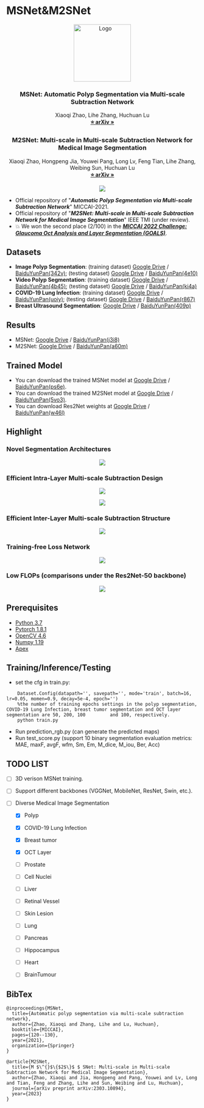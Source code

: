 # MSNet&M2SNet
<p align="center">

  <img src="./image/logo.png" alt="Logo" width="150" height="auto">


  <h3 align="center">MSNet: Automatic Polyp Segmentation via Multi-scale Subtraction Network</h3>

  <p align="center">
    Xiaoqi Zhao, Lihe Zhang, Huchuan Lu
    <br />
    <a href="https://arxiv.org/pdf/2108.05082.pdf"><strong>⭐ arXiv »</strong></a>
    <br /> 
  </p>
  
  <h3 align="center">M2SNet: Multi-scale in Multi-scale Subtraction Network for Medical Image Segmentation</h3>
  <p align="center">
    Xiaoqi Zhao, Hongpeng Jia, Youwei Pang, Long Lv, Feng Tian, Lihe Zhang, Weibing Sun, Huchuan Lu
    <br />
    <a href="https://arxiv.org/pdf/2303.10894.pdfhttps://arxiv.org/pdf/2303.10894.pdf"><strong>⭐ arXiv »</strong></a>
    <br /> 
  </p>
</p>

<p align="center">
    <img src="./image/MICCAI_2022_GOALS_award.jpg"/> <br />
</p>

- Official repository of "_**Automatic Polyp Segmentation via Multi-scale Subtraction Network**_" MICCAI-2021. 
- Official repository of "_**M2SNet: Multi-scale in Multi-scale Subtraction Network for Medical Image Segmentation**_" IEEE TMI (under review).
- :boom: We won the second place (2/100) in the _**[MICCAI 2022 Challenge: Glaucoma Oct Analysis and Layer Segmentation (GOALS)](https://aistudio.baidu.com/aistudio/competition/detail/230/0/leaderboard)**_.
## Datasets  
-  **Image Polyp Segmentation**: (training dataset) [Google Drive](https://drive.google.com/file/d/1lODorfB33jbd-im-qrtUgWnZXxB94F55/view) / [BaiduYunPan(342v)](https://pan.baidu.com/s/17F_n2Mx18osW44vIdYdu1g); (testing dataset) [Google Drive](https://drive.google.com/file/d/1o8OfBvYE6K-EpDyvzsmMPndnUMwb540R/view) / [BaiduYunPan(4e10)](https://pan.baidu.com/s/1uu44ryvB42uzZRBxnf8-WA)  
-  **Video Polyp Segmentation**:  (training dataset) [Google Drive](https://drive.google.com/file/d/1GjYKjyIrQciyii09GEwyLbck2DauV_rw/view?usp=sharing) / [BaiduYunPan(4b45)](https://pan.baidu.com/s/1ewPnV38Kd9XVSMd1F8f9Vw); (testing dataset) [Google Drive](https://drive.google.com/file/d/1jjZKBcb1zlRn-TgBaxQ8mjoQj8LG8z4p/view?usp=sharing) / [BaiduYunPan(ki4a)](https://pan.baidu.com/s/1cLUZ9Vp7vx5vaLP8M27Zdw)  
-  **COVID-19 Lung Infection**:  (training dataset) [Google Drive](https://drive.google.com/file/d/1FHx0Cqkq9iYjEMN3Ldm9FnZ4Vr1u3p-j/view?usp=sharing) / [BaiduYunPan(uoiy)](https://pan.baidu.com/s/1C5MyJV6olEvHfP33O298YQ); (testing dataset) [Google Drive](https://drive.google.com/file/d/1ufi73f_rhq15DElN_gJTO1tTFtUmqDsB/view?usp=sharing) / [BaiduYunPan(r867)](https://pan.baidu.com/s/1yCPLB-LbQoyPUJxrVbF-Yg)  
-  **Breast Ultrasound Segmentation**:  [Google Drive](https://drive.google.com/file/d/1t3cyyTbA0mikL8L2rWRtREdWTLfmA3qL/view?usp=sharing) / [BaiduYunPan(409p)](https://pan.baidu.com/s/1AjiTQetB-xdp-d8pAnAPeg) 
## Results  
-  MSNet: [Google Drive](https://drive.google.com/file/d/1G3-lqyz4dfX7h8DVMrCpArGfqLq9Xc0q/view?usp=sharing) / [BaiduYunPan(j3i8)](https://pan.baidu.com/s/1Ntqk83v9a4hDla35xFXF-A) 
-  M2SNet: [Google Drive](https://drive.google.com/file/d/15OSZ2p3_QLALGdlsHqm9YfZC8dyaEk_2/view?usp=sharing) / [BaiduYunPan(a60m)](https://pan.baidu.com/s/1xiF13F_rpyZF6go-2c3w1w) 
## Trained Model
-  You can download the trained MSNet model at [Google Drive](https://drive.google.com/file/d/1A3lt0sE4lGxd-UJfpFVWt9k2mRTX1CZN/view?usp=sharing) / [BaiduYunPan(ps6e)](https://pan.baidu.com/s/1QomEfwmwCGRcRgDvVxmjAA).  
-  You can download the trained M2SNet model at [Google Drive](https://drive.google.com/file/d/16_O16md68HDNac2PJLzQKXLMXgAk12je/view?usp=sharing) / [BaiduYunPan(5vo3)](https://pan.baidu.com/s/1hZ7QJXWWFYK2KYAqZNvOaw).
-  You can download Res2Net weights at [Google Drive](https://drive.google.com/file/d/1_1N-cx1UpRQo7Ybsjno1PAg4KE1T9e5J/view) / [BaiduYunPan(w46l)](https://pan.baidu.com/s/1kylcEeW03bFGUEkt7362tw)

## Highlight
### Novel Segmentation Architectures
<p align="center">
    <img src="./image/network_structure_compare.png"/> <br />
</p>  

### Efficient Intra-Layer Multi-scale Subtraction Design
<p align="center">
    <img src="./image/intra_layer_mssu.png"/> <br />
</p>
<p align="center">
    <img src="./image/intra-layer-ms-compare.png"/> <br />
</p>

### Efficient Inter-Layer Multi-scale Subtraction Structure
<p align="center">
    <img src="./image/inter_layer_ms.png"/> <br />
</p>

### Training-free Loss Network
<p align="center">
    <img src="./image/lossnet.png"/> <br />
</p>

### Low FLOPs (comparisons under the Res2Net-50 backbone)
<p align="center">
    <img src="./image/Flops_compare.png"/> <br />
</p>

## Prerequisites
- [Python 3.7](https://www.python.org/)
- [Pytorch 1.8.1](http://pytorch.org/)
- [OpenCV 4.6](https://opencv.org/)
- [Numpy 1.19](https://numpy.org/)
- [Apex](https://github.com/NVIDIA/apex)

## Training/Inference/Testing
- set the cfg in train.py: 
``` 
    Dataset.Config(datapath='', savepath='', mode='train', batch=16, lr=0.05, momen=0.9, decay=5e-4, epoch='')
    %the number of training epochs settings in the polyp segmentation, COVID-19 Lung Infection, breast tumor segmentation and OCT layer segmentation are 50, 200, 100         and 100, respectively.
    python train.py
```
- Run prediction_rgb.py (can generate the predicted maps)
- Run test_score.py (support 10 binary segmentation evaluation metrics: MAE, maxF, avgF, wfm, Sm, Em, M_dice, M_iou, Ber,  Acc)

## TODO LIST
- [ ] 3D verison MSNet training.

- [ ] Support different backbones (VGGNet, MobileNet, ResNet, Swin, etc.).

- [ ] Diverse Medical Image Segmentation
  - [x] Polyp
  - [x] COVID-19 Lung Infection
  - [x] Breast tumor
  - [x] OCT Layer
  - [ ] Prostate
  - [ ] Cell Nuclei
  - [ ] Liver
  - [ ] Retinal Vessel
  - [ ] Skin Lesion
  - [ ] Lung 
  - [ ] Pancreas
  - [ ] Hippocampus
  - [ ] Heart
  - [ ] BrainTumour


## BibTex
```
@inproceedings{MSNet,
  title={Automatic polyp segmentation via multi-scale subtraction network},
  author={Zhao, Xiaoqi and Zhang, Lihe and Lu, Huchuan},
  booktitle={MICCAI},
  pages={120--130},
  year={2021},
  organization={Springer}
}
```
```
@article{M2SNet,
  title={M $\^{}$\{$2$\}$ $ SNet: Multi-scale in Multi-scale Subtraction Network for Medical Image Segmentation},
  author={Zhao, Xiaoqi and Jia, Hongpeng and Pang, Youwei and Lv, Long and Tian, Feng and Zhang, Lihe and Sun, Weibing and Lu, Huchuan},
  journal={arXiv preprint arXiv:2303.10894},
  year={2023}
}
```
